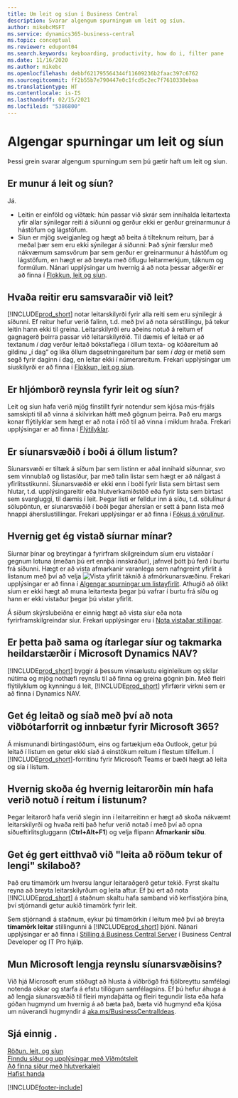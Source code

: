 ```yaml
---
title: Um leit og síun í Business Central
description: Svarar algengum spurningum um leit og síun.
author: mikebcMSFT
ms.service: dynamics365-business-central
ms.topic: conceptual
ms.reviewer: edupont04
ms.search.keywords: keyboarding, productivity, how do i, filter pane
ms.date: 11/16/2020
ms.author: mikebc
ms.openlocfilehash: debbf621795564344f11609236b2faac397c6762
ms.sourcegitcommit: ff2b55b7e790447e0c1fcd5c2ec7f7610338ebaa
ms.translationtype: HT
ms.contentlocale: is-IS
ms.lasthandoff: 02/15/2021
ms.locfileid: "5386800"
---
```

# <a name="searching-and-filtering-faq"></a>Algengar spurningar um leit og síun
Þessi grein svarar algengum spurningum sem þú gætir haft um leit og síun.

## <a name="is-there-a-difference-between-searching-and-filtering"></a>Er munur á leit og síun?
Já.
- Leitin er einföld og víðtæk: hún passar við skrár sem innihalda leitartexta yfir allar sýnilegar reiti á síðunni og gerður ekki er gerður greinarmunur á hástöfum og lágstöfum.
- Síun er mjög sveigjanleg og hægt að beita á tilteknum reitum, þar á meðal þær sem eru ekki sýnilegar á síðunni: Það sýnir færslur með nákvæmum samsvörum þar sem gerður er greinarmunur á hástöfum og lágstöfum, en hægt er að breyta með öflugu leitarmerkjum, táknum og formúlum. Nánari upplýsingar um hvernig á að nota þessar aðgerðir er að finna í [Flokkun, leit og síun](ui-enter-criteria-filters.md).

## <a name="exactly-which-fields-are-matched-when-searching"></a>Hvaða reitir eru samsvaraðir við leit?
[!INCLUDE[prod_short](includes/prod_short.md)] notar leitarskilyrði fyrir alla reiti sem eru sýnilegir á síðunni. Ef reitur hefur verið falinn, t.d. með því að nota sérstillingu, þá tekur leitin hann ekki til greina. Leitarskilyrði eru aðeins notuð á reitum ef gagnagerð þeirra passar við leitarskilyrðið. Til dæmis ef leitað er að textanum *í dag* verður leitað bókstaflega í öllum texta- og kóðareitum að gildinu „í dag“ og líka öllum dagsetningareitum þar sem *í dag* er metið sem segð fyrir daginn í dag, en leitar ekki í númerareitum. Frekari upplýsingar um síuskilyrði er að finna í [Flokkun, leit og síun](ui-enter-criteria-filters.md#-filter-criteria-and-operators).

## <a name="is-there-a-keyboard-experience-for-search-and-filter"></a>Er hljómborð reynsla fyrir leit og síun?
Leit og síun hafa verið mjög fínstillt fyrir notendur sem kjósa mús-frjáls samskipti til að vinna á skilvirkan hátt með gögnum þeirra. Það eru margs konar flýtilyklar sem hægt er að nota í röð til að vinna í miklum hraða. Frekari upplýsingar er að finna í [Flýtilyklar](keyboard-shortcuts.md#KeyboardFilter).

## <a name="is-the-filter-pane-available-on-all-lists"></a>Er síunarsvæðið í boði á öllum listum?
Síunarsvæði er tiltæk á síðum þar sem listinn er aðal innihald síðunnar, svo sem vinnublað og listasíður, þar með talin listar sem hægt er að nálgast á yfirlitsstikunni. Síunarsvæðið er ekki enn í boði fyrir lista sem birtast sem hlutar, t.d. upplýsingareitir eða hlutverkamiðstöð eða fyrir lista sem birtast sem svargluggi, til dæmis í leit. Þegar listi er felldur inn á síðu, t.d. sölulínur á sölupöntun, er síunarsvæðið í boði þegar áherslan er sett á þann lista með hnappi áherslustillingar. Frekari upplýsingar er að finna í [Fókus á vörulínur](ui-enter-data.md#Focus).

## <a name="how-can-i-save-my-filters"></a>Hvernig get ég vistað síurnar mínar?
Síurnar þínar og breytingar á fyrirfram skilgreindum síum eru vistaðar í gegnum lotuna (meðan þú ert ennþá innskráður), jafnvel þótt þú ferð í burtu frá síðunni. Hægt er að vista afmarkanir varanlega sem nafngreint yfirlit á listanum með því að velja ![Vista yfirlit](media/save_view_icon.png "Vista yfirlit") táknið á afmörkunarsvæðinu. Frekari upplýsingar er að finna í [Algengar spurningar um listayfirlit](ui-views-faq.md). Athugið að ólíkt síum er ekki hægt að muna leitartexta þegar þú vafrar í burtu frá síðu og hann er ekki vistaður þegar þú vistar yfirlit.

Á síðum skýrslubeiðna er einnig hægt að vista síur eða nota fyrirframskilgreindar síur. Frekari upplýsingar eru í [Nota vistaðar stillingar](ui-work-report.md#SavedSettings).

## <a name="is-this-the-same-as-advanced-filters-and-limit-totals-in-microsoft-dynamics-nav"></a>Er þetta það sama og ítarlegar síur og takmarka heildarstærðir í Microsoft Dynamics NAV?
[!INCLUDE[prod_short](includes/prod_short.md)] byggir á þessum vinsælustu eiginleikum og skilar nútíma og mjög nothæfi reynslu til að finna og greina gögnin þín. Með fleiri flýtilyklum og kynningu á leit, [!INCLUDE[prod_short](includes/prod_short.md)] yfirfærir virkni sem er að finna í Dynamics NAV.  

## <a name="can-i-search-and-filter-using-the-companion-apps-and-add-ins-for-microsoft-365"></a>Get ég leitað og síað með því að nota viðbótarforrit og innbætur fyrir Microsoft 365?
Á mismunandi birtingastöðum, eins og fartækjum eða Outlook, getur þú leitað í listum en getur ekki síað á einstökum reitum í flestum tilfellum. Í [!INCLUDE[prod_short](includes/prod_short.md)]-forritinu fyrir Microsoft Teams er bæði hægt að leita og sía í listum.

## <a name="how-do-i-view-how-my-search-terms-have-been-applied-to-fields-in-the-list"></a>Hvernig skoða ég hvernig leitarorðin mín hafa verið notuð í reitum í listunum?
Þegar leitarorð hafa verið slegin inn í leitarreitinn er hægt að skoða nákvæmt leitarskilyrði og hvaða reiti það hefur verið notað í með því að opna síðueftirlitsgluggann (**Ctrl+Alt+F1**) og velja flipann **Afmarkanir síðu**.

## <a name="can-i-do-anything-about-the-searching-for-rows-is-taking-too-long-message"></a>Get ég gert eitthvað við "leita að röðum tekur of lengi" skilaboð?

Það eru tímamörk um hversu langur leitaraðgerð getur tekið. Fyrst skaltu reyna að breyta leitarskilyrðum og leita aftur. Ef þú ert að nota [!INCLUDE[prod_short](includes/prod_short.md)] á staðnum skaltu hafa samband við kerfisstjóra þína, því stjórnandi getur aukið tímamörk fyrir leit.

Sem stjórnandi á staðnum, eykur þú tímamörkin í leitum með því að breyta **tímamörk leitar** stillingunni á [!INCLUDE[prod_short](includes/prod_short.md)] þjóni. Nánari upplýsingar er að finna í [Stilling á Business Central Server](/dynamics365/business-central/dev-itpro/administration/configure-server-instance?#Database) í Business Central Developer og IT Pro hjálp.

## <a name="will-microsoft-extend-the-filter-pane-experience"></a>Mun Microsoft lengja reynslu síunarsvæðisins?
Við hjá Microsoft erum stöðugt að hlusta á viðbrögð frá fjölbreyttu samfélagi notenda okkar og starfa á efstu tillögum samfélagsins. Ef þú hefur áhuga á að lengja síunarsvæðið til fleiri myndaþátta og fleiri tegundir lista eða hafa góðan hugmynd um hvernig á að bæta það, bæta við hugmynd eða kjósa um núverandi hugmyndir á [aka.ms/BusinessCentralIdeas](https://aka.ms/businesscentralideas).

## <a name="see-also"></a>Sjá einnig .
[Röðun, leit, og síun](ui-enter-criteria-filters.md)  
[Finndu síður og upplýsingar með Viðmótsleit](ui-search.md)  
[Að finna síður með hlutverkaleit](ui-role-explorer.md)  
[Hafist handa](product-get-started.md)  


[!INCLUDE[footer-include](includes/footer-banner.md)]